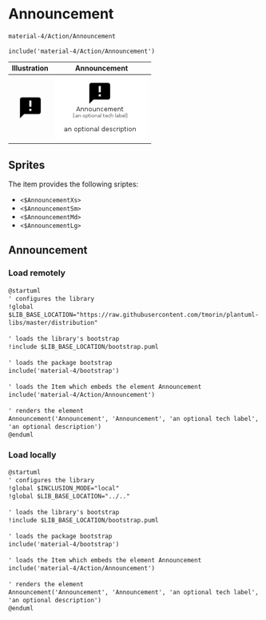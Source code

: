 # Announcement


```text
material-4/Action/Announcement
```

```text
include('material-4/Action/Announcement')
```



| Illustration | Announcement |
| :---: | :---: |
| ![illustration for Illustration](../../material-4/Action/Announcement.png) | ![illustration for Announcement](../../material-4/Action/Announcement.Local.png) |



## Sprites
The item provides the following sriptes:

- `<$AnnouncementXs>`
- `<$AnnouncementSm>`
- `<$AnnouncementMd>`
- `<$AnnouncementLg>`





## Announcement

### Load remotely
```plantuml
@startuml
' configures the library
!global $LIB_BASE_LOCATION="https://raw.githubusercontent.com/tmorin/plantuml-libs/master/distribution"

' loads the library's bootstrap
!include $LIB_BASE_LOCATION/bootstrap.puml

' loads the package bootstrap
include('material-4/bootstrap')

' loads the Item which embeds the element Announcement
include('material-4/Action/Announcement')

' renders the element
Announcement('Announcement', 'Announcement', 'an optional tech label', 'an optional description')
@enduml
```

### Load locally
```plantuml
@startuml
' configures the library
!global $INCLUSION_MODE="local"
!global $LIB_BASE_LOCATION="../.."

' loads the library's bootstrap
!include $LIB_BASE_LOCATION/bootstrap.puml

' loads the package bootstrap
include('material-4/bootstrap')

' loads the Item which embeds the element Announcement
include('material-4/Action/Announcement')

' renders the element
Announcement('Announcement', 'Announcement', 'an optional tech label', 'an optional description')
@enduml
```

